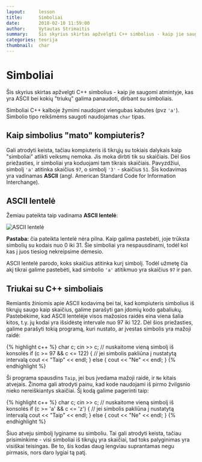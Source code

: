 ```yaml
---
layout:     lesson
title:      Simboliai
date:       2018-02-10 11:59:00
author:     Vytautas Strimaitis
summary:    Šis skyrius skirtas apžvelgti C++ simbolius - kaip jie saugomi atmintyje, kas yra ASCII bei kokių "triukų" galima panaudoti, dirbant su simboliais.
categories: teorija
thumbnail:  char
---
```

# Simboliai
Šis skyrius skirtas apžvelgti C++ simbolius - kaip jie saugomi atmintyje, kas yra ASCII bei kokių "triukų" galima panaudoti, dirbant su simboliais.

Simboliai C++ kalboje žymimi naudojant viengubas kabutes (pvz `'a'`). Simbolio tipo reikšmėms saugoti naudojamas `char` tipas.

## Kaip simbolius "mato" kompiuteris?
Gali atrodyti keista, tačiau kompiuteris iš tikrųjų su tokiais dalykais kaip "simboliai" atlikti veiksmų nemoka. Jis moka dirbti tik su skaičiais. Dėl šios priežasties, ir simboliai yra koduojami tam tikrais skaičiais. Pavyzdžiui, simbolį `'a'` atitinka skaičius `97`, o simbolį `'3'` - skaičius `51`. Šis kodavimas yra vadinamas **ASCII** (angl. American Standard Code for Information Interchange).

## ASCII lentelė
Žemiau pateikta taip vadinama **ASCII lentelė**:

![ASCII lentelė]({{site.baseurl}}/images/ascii_table.jpg)

**Pastaba:** čia pateikta lentelė nėra pilna. Kaip galima pastebėti, joje trūksta simbolių su kodais nuo 0 iki 31. Šie simboliai yra nespausdinami, todėl kol kas į juos tiesiog nekreipsime dėmesio.

ASCII lentelė parodo, koks skaičius atitinka kurį simbolį. Todėl užmetę čia akį tikrai galime pastebėti, kad simbolio `'a'` atitikmuo yra skaičius `97` ir pan.

## Triukai su C++ simboliais
Remiantis žiniomis apie ASCII kodavimą bei tai, kad kompiuteris simbolius iš tikrųjų saugo kaip skaičius, galime parašyti gan įdomių kodo gabaliukų. Pastebėkime, kad ASCII lentelėje visos mažosios raidės eina viena šalia kitos, t.y. jų kodai yra išsidėstę intervale nuo 97 iki 122. Dėl šios priežasties, galime parašyti tokią programą, kuri nustato, ar įvestas simbolis yra mažoji raidė:

{% highlight c++ %}
char c;
cin >> c; // nuskaitome vieną simbolį iš konsolės
if (c >= 97 && c <= 122) { // jei simbolis pakliūna į nustatytą intervalą
    cout << "Taip" << endl;
}
else {
    cout << "Ne" << endl;
}
{% endhighlight %}

Ši programa spausdins `Taip`, jei bus įvedama mažoji raidė, ir `Ne` kitais atvejais. Žinoma gali atrodyti painu, kad kode naudojami iš pirmo žvilgsnio nieko nereiškiantys skaičiai. Šį kodą galime pagerinti taip:

{% highlight c++ %}
char c;
cin >> c; // nuskaitome vieną simbolį iš konsolės
if (c >= 'a' && c <= 'z') { // jei simbolis pakliūna į nustatytą intervalą
    cout << "Taip" << endl;
}
else {
    cout << "Ne" << endl;
}
{% endhighlight %}

Šiuo atveju simbolį lyginame su simboliu. Tai gali atrodyti keista, tačiau prisiminkime - visi simboliai iš tikrųjų yra skaičiai, tad toks palyginimas yra visiškai teisingas. Be to, šis kodas daug lengviau suprantamas negu pirmasis, nors daro lygiai tą patį.